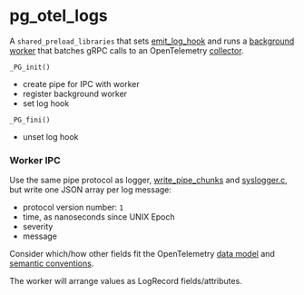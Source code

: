 # pg_otel_logs

A `shared_preload_libraries` that sets [emit_log_hook][] and runs a [background worker][]
that batches gRPC calls to an OpenTelemetry [collector][].

[background worker]: https://www.postgresql.org/docs/current/bgworker.html
[collector]: https://opentelemetry.io/docs/concepts/data-collection/
[emit_log_hook]: https://git.postgresql.org/gitweb/?p=postgresql.git;a=blob;f=src/backend/utils/error/elog.c


`_PG_init()`
- create pipe for IPC with worker
- register background worker
- set log hook

`_PG_fini()`
- unset log hook


### Worker IPC

Use the same pipe protocol as logger, [write_pipe_chunks][] and [syslogger.c][],
but write one JSON array per log message:

- protocol version number: `1`
- time, as nanoseconds since UNIX Epoch
- severity
- message

Consider which/how other fields fit the OpenTelemetry [data model][] and [semantic conventions][].

The worker will arrange values as LogRecord fields/attributes.

[data model]: https://github.com/open-telemetry/opentelemetry-specification/blob/main/specification/logs/data-model.md
[semantic conventions]: https://github.com/open-telemetry/opentelemetry-specification/tree/main/semantic_conventions
[syslogger.c]: https://git.postgresql.org/gitweb/?p=postgresql.git;a=blob;f=src/backend/postmaster/syslogger.c
[write_pipe_chunks]: https://git.postgresql.org/gitweb/?p=postgresql.git;a=blob;f=src/backend/utils/error/elog.c
